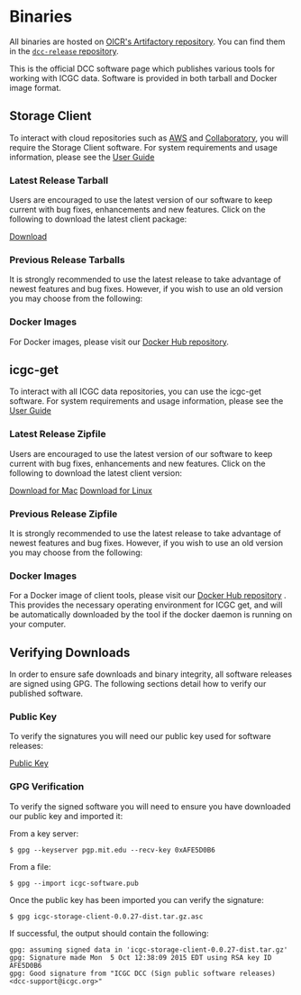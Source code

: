 # Binaries

All binaries are hosted on [OICR's Artifactory repository](https://artifacts.oicr.on.ca/artifactory). You can find them in the [`dcc-release` repository](https://artifacts.oicr.on.ca/artifactory/simple/dcc-release/org/icgc/dcc/).


This is the official DCC software page which publishes various tools for working with ICGC data. Software is provided in both tarball and Docker image format.


## Storage Client

To interact with cloud repositories such as [AWS](/icgc-in-the-cloud/aws/) and [Collaboratory]("/icgc-in-the-cloud/collaboratory/"), you will require the Storage Client software. For system requirements and usage information, please see the [User Guide](href="http://docs.icgc.org/cloud/guide/)

### Latest Release Tarball

Users are encouraged to use the latest version of our software to keep current with bug fixes, enhancements and new features. Click on the following to download the latest client package:

[Download](https://dcc.icgc.org/api/v1/ui/software/icgc-storage-client/latest)

### Previous Release Tarballs

It is strongly recommended to use the latest release to take advantage of newest features and bug fixes.
However, if you wish to use an old version you may choose from the following:

<versions-table client-type="0"></versions-table>

### Docker Images

For Docker images, please visit our [Docker Hub repository](https://hub.docker.com/r/icgc/icgc-storage-client/).

## icgc-get

To interact with all ICGC data repositories, you can use the icgc-get software. For system requirements and usage information, please see the [User Guide](/cloud/icgc-get/)

### Latest Release Zipfile
Users are encouraged to use the latest version of our software to keep current with bug fixes, enhancements and new features. Click on the following to download the latest client version:

[Download for Mac](https://dcc.icgc.org/api/v1/ui/software/icgc-get/osx/latest) [Download for Linux](https://dcc.icgc.org/api/v1/ui/software/icgc-get/linux/latest)

### Previous Release Zipfile

It is strongly recommended to use the latest release to take advantage of newest features and bug fixes.  However, if you wish to use an old version you may choose from the following:

<versions-table client-type="1"></versions-table>

### Docker Images

For a Docker image of client tools, please visit our [Docker Hub repository](https://hub.docker.com/r/icgc/icgc-get/) . This provides the necessary operating environment for ICGC get, and will be automatically downloaded by the tool if the docker daemon is running on your computer.

## Verifying Downloads

In order to ensure safe downloads and binary integrity, all software releases are signed using GPG. The following sections detail how to verify our published software.

### Public Key

To verify the signatures you will need our public key used for software releases:

[Public Key](https://dcc.icgc.org/api/v1/ui/software/key)

### GPG Verification

To verify the signed software you will need to ensure you have downloaded our public key and imported it:

From a key server:

```
$ gpg --keyserver pgp.mit.edu --recv-key 0xAFE5D0B6
```
From a file:

```
$ gpg --import icgc-software.pub
```
Once the public key has been imported you can verify the signature:

```
$ gpg icgc-storage-client-0.0.27-dist.tar.gz.asc
```
If successful, the output should contain the following:

```
gpg: assuming signed data in 'icgc-storage-client-0.0.27-dist.tar.gz'
gpg: Signature made Mon  5 Oct 12:38:09 2015 EDT using RSA key ID AFE5D0B6
gpg: Good signature from "ICGC DCC (Sign public software releases) <dcc-support@icgc.org>"
```
